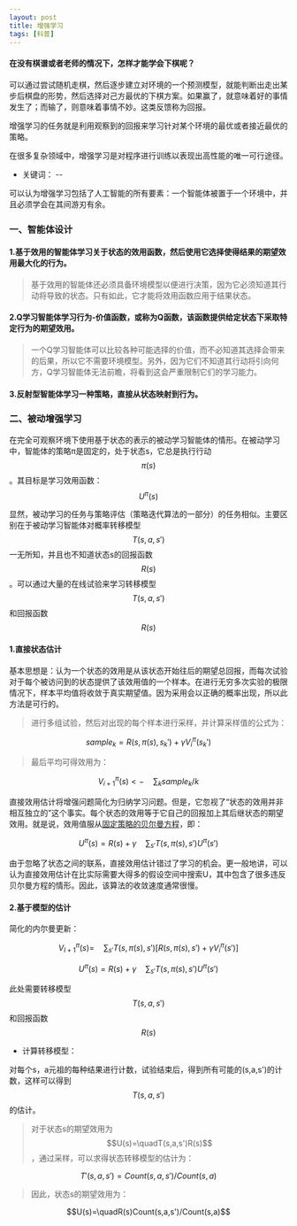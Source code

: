 ```yaml
---
layout: post
title: 增强学习
tags: [科普]
---
```

#### 在没有棋谱或者老师的情况下，怎样才能学会下棋呢？

可以通过尝试随机走棋，然后逐步建立对环境的一个预测模型，就能判断出走出某步后棋盘的形势，然后选择对己方最优的下棋方案。如果赢了，就意味着好的事情发生了；而输了，则意味着事情不妙。这类反馈称为回报。

增强学习的任务就是利用观察到的回报来学习针对某个环境的最优或者接近最优的策略。

在很多复杂领域中，增强学习是对程序进行训练以表现出高性能的唯一可行途径。

* 关键词： --

可以认为增强学习包括了人工智能的所有要素：一个智能体被置于一个环境中，并且必须学会在其间游刃有余。

### 一、智能体设计

#### 1.基于效用的智能体学习关于状态的效用函数，然后使用它选择使得结果的期望效用最大化的行为。

>基于效用的智能体还必须具备环境模型以便进行决策，因为它必须知道其行动将导致的状态。只有如此，它才能将效用函数应用于结果状态。

#### 2.Q学习智能体学习行为-价值函数，或称为Q函数，该函数提供给定状态下采取特定行为的期望效用。

>一个Q学习智能体可以比较各种可能选择的价值，而不必知道其选择会带来的后果，所以它不需要环境模型。另外，因为它们不知道其行动将引向何方，Q学习智能体无法前瞻，将看到这会严重限制它们的学习能力。

#### 3.反射型智能体学习一种策略，直接从状态映射到行为。

### 二、被动增强学习

在完全可观察环境下使用基于状态的表示的被动学习智能体的情形。在被动学习中，智能体的策略π是固定的，处于状态s，它总是执行行动$$\pi(s)$$。其目标是学习效用函数：$$U^π(s)$$

显然，被动学习的任务与策略评估（策略迭代算法的一部分）的任务相似。主要区别在于被动学习智能体对概率转移模型$$T(s,a,s')$$一无所知，并且也不知道状态s的回报函数$$R(s)$$。可以通过大量的在线试验来学习转移模型$$T(s,a,s')$$和回报函数$$R(s)$$

#### 1.直接状态估计

基本思想是：认为一个状态的效用是从该状态开始往后的期望总回报，而每次试验对于每个被访问到的状态提供了该效用值的一个样本。在进行无穷多次实验的极限情况下，样本平均值将收敛于真实期望值。因为采用会以正确的概率出现，所以此方法是可行的。

>进行多组试验，然后对出现的每个样本进行采样，并计算采样值的公式为：

$$sample_k=R(s,π(s),s_k')+γV_i^π(s_k')$$

>最后平均可得效用为：

$$V_{i+1}^π(s)<-\quad\sum_{k}sample_k/k$$

直接效用估计将增强问题简化为归纳学习问题。但是，它忽视了“状态的效用并非相互独立的”这个事实。每个状态的效用等于它自己的回报加上其后继状态的期望效用。就是说，效用值服从[固定策略的贝尔曼方程](https://baike.baidu.com/item/贝尔曼方程)，即：

$$U^π(s)=R(s)+γ\quad\sum_{s'}T(s,\pi(s),s')U^π(s')$$

由于忽略了状态之间的联系，直接效用估计错过了学习的机会。更一般地讲，可以认为直接效用估计在比实际需要大得多的假设空间中搜索U，其中包含了很多违反贝尔曼方程的情形。因此，该算法的收敛速度通常很慢。

#### 2.基于模型的估计

简化的内尔曼更新：

$$V_{I+1}^π(s)=\quad\sum_{s'}T(s,\pi(s),s')[R(s,\pi(s),s')+γV_i^π(s')]$$

$$U^π(s)=R(s)+γ\quad\sum_{s'}T(s,\pi(s),s')U^π(s')$$

此处需要转移模型$$T(s,a,s')$$和回报函数$$R(s)$$

* 计算转移模型：

对每个s，a元祖的每种结果进行计数，试验结束后，得到所有可能的(s,a,s')的计数，这样可以得到$$T(s,a,s')$$的估计。

>对于状态s的期望效用为$$U(s)=\quadT(s,a,s')R(s)$$，通过采样，可以求得状态转移模型的估计为：

$$T'(s,a,s')=Count(s,a,s')/Count(s,a)$$

>因此，状态s的期望效用为：

$$U(s)=\quadR(s)Count(s,a,s')/Count(s,a)$$





